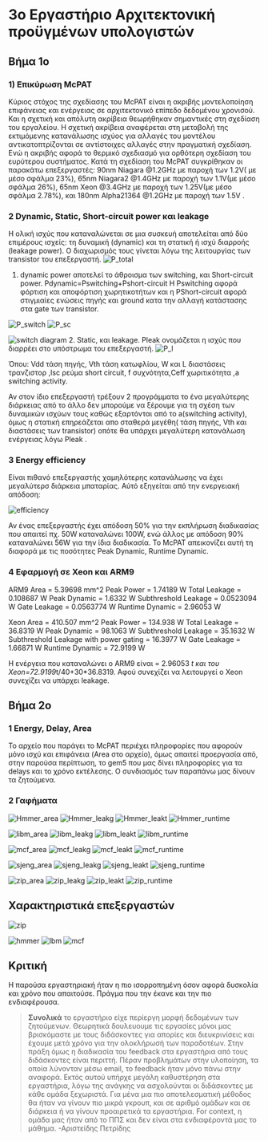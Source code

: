 ﻿# 3o  Εργαστήριο Αρχιτεκτονική προϋγμένων υπολογιστών

## Βήμα 1ο

### 1) Επικύρωση McPAT
Κύριος στόχος της σχεδίασης του McPAT είναι η ακριβής μοντελοποίηση επιφάνειας και ενέργειας σε αρχιτεκτονικό επίπεδο δεδομένου χρονισού. Και η σχετική και απόλυτη ακρίβεια θεωρήθηκαν σημαντικές στη σχεδίαση του εργαλείου. Η σχετική ακρίβεια αναφέρεται στη μεταβολή της εκτιμόμενης κατανάλωσης ισχύος για αλλαγές του μοντέλου αντικατοπτρίζονται σε αντίστοιχες αλλαγές στην πραγματική σχεδίαση. Ενώ η ακριβής αφορά το θερμικό σχεδιασμό για ορθότερη σχεδίαση του ευρύτερου συστήματος.
Κατά τη σχεδίαση του McPAT συγκρίθηκαν οι παρακάτω επεξεργαστές: 90nm Niagara @1.2GHz με παροχή των 1.2V( με μέσο σφάλμα 23%),  65nm Niagara2 @1.4GHz με παροχή των 1.1V(με μέσο σφάλμα 26%), 65nm Xeon @3.4GHz με παροχή των 1.25V(με μέσο σφάλμα 2.78%), και 180nm Alpha21364 @1.2GHz με παροχή των 1.5V .  

### 2 Dynamic, Static, Short-circuit power και leakage
Η ολική ισχύς που καταναλώνεται σε μια συσκευή αποτελείται από δύο επιμέρους ισχείς: τη δυναμική (dynamic) και τη στατική ή ισχύ διαρροής (leakage power). O διαχωρισμός τους γίνεται λόγω της λειτουργίας των transistor του επεξεργαστή.
![P_total](https://github.com/username644/Ao3/blob/main/totalp.png?raw=true)

 1. dynamic power αποτελεί το άθροισμα των switching, και Short-circuit power. 
Pdynamic=Pswitching+Pshort-circuit
Η Pswitching  αφορά φόρτιση και αποφόρτιση χωρητικοτήτων και η ΡShort-circuit  αφορά στιγμιαίες ενώσεις πηγής και ground κατα την αλλαγή κατάστασης στα gate των transistor.

![P_switch](https://github.com/username644/Ao3/blob/main/Pswitch.png?raw=true)
![P_sc](https://github.com/username644/Ao3/blob/main/Psc.png?raw=true)

![switch diagram](https://github.com/username644/Ao3/blob/main/diagram%20switch.png?raw=true)
 2. Static, και leakage.
 Pleak ονομάζεται η ισχύς που διαρρέει στο υπόστρωμα του επεξεργαστή.
![P_l](https://github.com/username644/Ao3/blob/main/Pl.png?raw=true)

Όπου: Vdd τάση πηγής, Vth τάση κατωφλίου, W και L διαστάσεις τρανζιστορ ,Isc ρεύμα short circuit, f συχνότητα,Ceff χωριτικότητα ,a switching activity.

Αν στον ίδιο επεξεργαστή τρέξουν 2 προγράμματα το ένα μεγαλύτερης διάρκειας από το άλλο δεν μπορούμε να ξέρουμε για τη σχέση των δυναμικών ισχύων τους καθώς εξαρτόνται από το a(switching activity), όμως η στατική επηρεάζεται απο σταθερά μεγέθη( τάση πηγής, Vth και διαστάσεις των transistor) οπότε θα υπάρχει μεγαλύτερη κατανάλωση ενέργειας λόγω Pleak .

### 3 Energy efficiency 
Είναι πιθανό επεξεργαστής χαμηλότερης κατανάλωσης να έχει μεγαλύτερσ διάρκεια μπαταρίας. Αύτό εξηγείται από την ενεργειακή απόδοση:

![efficiency](https://www.sunpower-uk.com/files/2014/07/What-is-efficiency-1.png)

Αν ένας επεξεργαστής έχει απόδοση 50% για την εκπλήρωση διαδικασίας που απαιτεί πχ. 50W καταναλώνει 100W, ενώ άλλος με απόδοση 90% καταναλώνει 56W για την ίδια διαδικασία.
Το McPAT  απεικονίζει αυτή τη διαφορά με τις ποσότητες Peak Dynamic, Runtime Dynamic.

### 4 Εφαρμογή σε Xeon και ARM9
ARM9
Area = 5.39698 mm^2
  Peak Power = 1.74189 W
  Total Leakage = 0.108687 W
  Peak Dynamic = 1.6332 W
  Subthreshold Leakage = 0.0523094 W
  Gate Leakage = 0.0563774 W
  Runtime Dynamic = 2.96053 W
  
  
Xeon
  Area = 410.507 mm^2
  Peak Power = 134.938 W
  Total Leakage = 36.8319 W
  Peak Dynamic = 98.1063 W
  Subthreshold Leakage = 35.1632 W
  Subthreshold Leakage with power gating = 16.3977 W
  Gate Leakage = 1.66871 W
  Runtime Dynamic = 72.9199 W

H ενέργεια που καταναλώνει ο ARM9 είναι = 2.96053 *t και του Xeon=72.9199*t/40+30*36.8319. Αφού συνεχίζει να λειτουργεί ο Xeon συνεχίζει να υπάρχει leakage. 

## Βήμα 2ο

### 1 Energy, Delay, Area
Το αρχείο που παράγει το McPAT περιέχει πληροφορίες που αφορούν μόνο ισχύ και επιφάνεια (Area στο αρχείο), όμως απαιτεί προεργασία από, στην παρούσα περίπτωση, το gem5 που μας δίνει πληροφορίες για τα delays και το χρόνο εκτέλεσης. Ο συνδιασμός των παραπάνω μας δίνουν τα ζητούμενα.

### 2 Γαφήματα
![Hmmer_area](https://github.com/username644/Ao3/blob/main/hmmer_area.png?raw=true)
![Hmmer_leakg](https://github.com/username644/Ao3/blob/main/hmmer_leakg.png?raw=true)
![Hmmer_leakt](https://github.com/username644/Ao3/blob/main/hmmer_leakt.png?raw=true)
![Hmmer_runtime](https://github.com/username644/Ao3/blob/main/hmmer_runtime.png?raw=true)



![libm_area](https://github.com/username644/Ao3/blob/main/libm_area.png?raw=true)
![libm_leakg](https://github.com/username644/Ao3/blob/main/libm_leakg.png?raw=true)
![libm_leakt](https://github.com/username644/Ao3/blob/main/libm_leakt.png?raw=true)
![libm_runtime](https://github.com/username644/Ao3/blob/main/libm_runtime.png?raw=true)


![mcf_area](https://github.com/username644/Ao3/blob/main/mcf_area.png?raw=true)
![mcf_leakg](https://github.com/username644/Ao3/blob/main/mcf_leakg.png?raw=true)
![mcf_leakt](https://github.com/username644/Ao3/blob/main/mcf_leakt.png?raw=true)
![mcf_runtime](https://github.com/username644/Ao3/blob/main/mcf_runtime.png?raw=true)


![sjeng_area](https://github.com/username644/Ao3/blob/main/sjeng_area.png?raw=true)
![sjeng_leakg](https://github.com/username644/Ao3/blob/main/sjeng_leakg.png?raw=true)
![sjeng_leakt](https://github.com/username644/Ao3/blob/main/sjeng_leakt.png?raw=true)
![sjeng_runtime](https://github.com/username644/Ao3/blob/main/sjeng_runtime.png?raw=true)



![zip_area](https://github.com/username644/Ao3/blob/main/zip_Area.png?raw=true)
![zip_leakg](https://github.com/username644/Ao3/blob/main/zip_leakg.png?raw=true)
![zip_leakt](https://github.com/username644/Ao3/blob/main/zip_leakt.png?raw=true)
![zip_runtime](https://github.com/username644/Ao3/blob/main/zip_runtime.png?raw=true)


## Χαρακτηριστικά επεξεργαστών 
![zip](https://github.com/username644/erg.Aoc2/blob/main/zip%20eper.png?raw=true)
 
![hmmer](https://github.com/username644/erg.Aoc2/blob/main/hmmer%20exper.png?raw=true)
![lbm](https://github.com/username644/erg.Aoc2/blob/main/lbm%20exper.png?raw=true)
![mcf](https://github.com/username644/erg.Aoc2/blob/main/mcf%20exper.png?raw=true)


##  Κριτική 
Η παρούσα εργαστηριακή ήταν η πιο ισορροπημένη όσον αφορά δυσκολία και χρόνο που απαιτούσε. Πράγμα που την έκανε και την πιο ενδιαφέρουσα.



> **Συνολικά** το εργαστήριο είχε περίεργη μορφή δεδομένων των ζητούμενων. Θεωρητικά δουλευουμε τις εργασίες μόνοι μας βρισκόμαστε με τους διδάσκοντες για απορίες και διευκρινίσεις και έχουμε μετά χρόνο για την ολοκλήρωσή των παραδοτέων. Στην πράξη όμως η διαδικασία του feedback στα εργαστήρια από τους διδάσκοντες είναι περιττή. Πέραν προβλημάτων στην υλοποίηση, τα οποία λύνονταν μέσω email, το feedback ήταν μόνο πάνω στην αναφορά. Εκτός αυτού υπήρχε μεγάλη καθυστέρηση στα εργαστήρια, λόγω της ανάγκης να ασχολούνται οι διδάσκοντες με κάθε ομάδα ξεχωριστά. Για μένα μια πιο αποτελεσματική μέθοδος θα ήταν να γίνουν πιο μικρά γκρουπ, και σε αριθμό ομάδων και σε διάρκεια ή να γίνουν προαιρετικά τα εργαστήρια. For context, η ομάδα μας ήταν από το ΠΠΣ και δεν είναι στα ενδιαφέροντά μας το μάθημα.
 -Αριστείδης Πετρίδης
